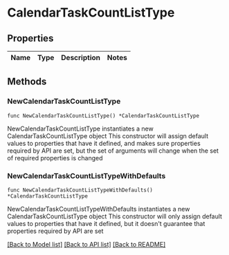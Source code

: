 # CalendarTaskCountListType

## Properties

Name | Type | Description | Notes
------------ | ------------- | ------------- | -------------

## Methods

### NewCalendarTaskCountListType

`func NewCalendarTaskCountListType() *CalendarTaskCountListType`

NewCalendarTaskCountListType instantiates a new CalendarTaskCountListType object
This constructor will assign default values to properties that have it defined,
and makes sure properties required by API are set, but the set of arguments
will change when the set of required properties is changed

### NewCalendarTaskCountListTypeWithDefaults

`func NewCalendarTaskCountListTypeWithDefaults() *CalendarTaskCountListType`

NewCalendarTaskCountListTypeWithDefaults instantiates a new CalendarTaskCountListType object
This constructor will only assign default values to properties that have it defined,
but it doesn't guarantee that properties required by API are set


[[Back to Model list]](../README.md#documentation-for-models) [[Back to API list]](../README.md#documentation-for-api-endpoints) [[Back to README]](../README.md)


